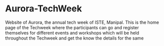# Aurora-TechWeek
Website of Aurora, the annual tech week of ISTE, Manipal.
This is the home page of the Techweek where the participants can go and register themselves for different events and workshops which will be held throughout the Techweek
and get the know the details for the same 

